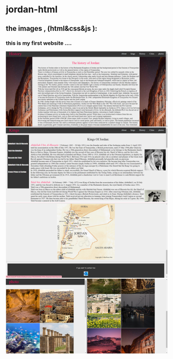 # jordan-html
## the images , (html&css&js ):
### this is my first website ....


![the ,describe for the image](./img2.png)
![the ,describe for the image](./img3.png)
![the ,describe for the image](./img4.png)
![the ,describe for the image](./img5.png)
